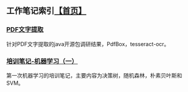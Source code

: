 ## 工作笔记索引[【首页】](https://tinyworker.github.io)

### [PDF文字提取](https://tinyworker.github.io/WorkPoint/PDF文字提取) ###
针对PDF文字提取的java开源包调研结果，PdfBox，tesseract-ocr。


### [培训笔记-机器学习（一）](https://tinyworker.github.io/WorkPoint/培训-机器学习（一）) ###
第一次机器学习的培训笔记，主要内容为决策树，随机森林，朴素贝叶斯和SVM。
